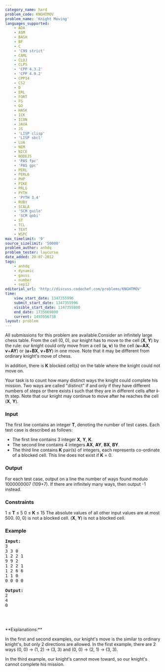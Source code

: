 ```yaml
---
category_name: hard
problem_code: KNGHTMOV
problem_name: 'Knight Moving'
languages_supported:
    - ADA
    - ASM
    - BASH
    - BF
    - C
    - 'C99 strict'
    - CAML
    - CLOJ
    - CLPS
    - 'CPP 4.3.2'
    - 'CPP 4.9.2'
    - CPP14
    - CS2
    - D
    - ERL
    - FORT
    - FS
    - GO
    - HASK
    - ICK
    - ICON
    - JAVA
    - JS
    - 'LISP clisp'
    - 'LISP sbcl'
    - LUA
    - NEM
    - NICE
    - NODEJS
    - 'PAS fpc'
    - 'PAS gpc'
    - PERL
    - PERL6
    - PHP
    - PIKE
    - PRLG
    - PYTH
    - 'PYTH 3.4'
    - RUBY
    - SCALA
    - 'SCM guile'
    - 'SCM qobi'
    - ST
    - TCL
    - TEXT
    - WSPC
max_timelimit: '9'
source_sizelimit: '50000'
problem_author: anhdq
problem_tester: laycurse
date_added: 20-07-2012
tags:
    - anhdq
    - dynamic
    - gauss
    - number
    - sep12
editorial_url: 'http://discuss.codechef.com/problems/KNGHTMOV'
time:
    view_start_date: 1347355996
    submit_start_date: 1347355996
    visible_start_date: 1347355800
    end_date: 1735669800
    current: 1493556738
layout: problem
---
```

All submissions for this problem are available.Consider an infinitely large chess table. From the cell (0, 0), our knight has to move to the cell (**X**, **Y**) by the rule: our knight could only move from a cell (**u**, **v**) to the cell (**u**+**AX**, **v**+**AY**) or (**u**+**BX**, **v**+**BY**) in one move. Note that it may be different from ordinary knight's move of chess.

In addition, there is **K** blocked cell(s) on the table where the knight could not move on.

Your task is to count how many distinct ways the knight could complete his mission. Two ways are called "distinct" if and only if they have different numbers of steps or there exists **i** such that they are in different cells after **i**-th step. Note that our knight may continue to move after he reaches the cell (**X**, **Y**).

### Input

The first line contains an integer **T**, denoting the number of test cases. Each test case is described as follows:

- The first line contains 3 integer **X**, **Y**, **K**.
- The second line contains 4 integers **AX**, **AY**, **BX**, **BY**.
- The third line contains **K** pair(s) of integers, each represents co-ordinate of a blocked cell. This line does not exist if **K** = 0.

### Output

For each test case, output on a line the number of ways found modulo 1000000007 (109+7). If there are infinitely many ways, then output -1 instead.

### Constraints

1 ≤ **T** ≤ 5
0 ≤ **K** ≤ 15
The absolute values of all other input values are at most 500.
(0, 0) is not a blocked cell.
(**X**, **Y**) is not a blocked cell.

### Example

<pre>
<b>Input:</b>
3
3 3 0
1 2 2 1
9 9 2
1 2 2 1
1 2 6 6
1 1 0
0 0 0 0

<b>Output:</b>
2
4
0



</pre>**Explanations:**
In the first and second examples, our knight's move is the similar to ordinary knight's, but only 2 directions are allowed. In the first example, there are 2 ways (0, 0) -> (1, 2) -> (3, 3) and (0, 0) -> (2, 1) -> (3, 3).

In the third example, our knight's cannot move toward, so our knight's cannot complete his mission.
